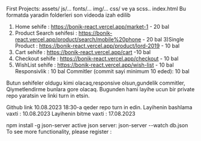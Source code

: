 First Projects: 
assets/
        js/...
        fonts/...
        img/...
        css/ ve ya scss..
        index.html 
Bu formatda yaradin folderleri son videoda izah edilib

1) Home sehife : https://bonik-react.vercel.app/market-1   -  20 bal
2) Product Search sehifesi : https://bonik-react.vercel.app/product/search/mobile%20phone - 20 bal 
3)Single Product : https://bonik-react.vercel.app/product/lord-2019  - 10 bal
4) Cart sehife :  https://bonik-react.vercel.app/cart   -10 bal
5) Checkout sehife  : https://bonik-react.vercel.app/checkout - 10 bal
6) WishList  sehife : https://bonik-react.vercel.app/wish-list - 10 bal
Responsivlik : 10 bal
Commitler (commit sayi minimum 10 eded): 10 bal

Butun sehifeler oldugu kimi olacaq,responsive olsun,gundelik commitler, Qiymetlendirme bunlara gore olacaq.
Bugunden hami layihe ucun bir private repo yaratsin ve linki turn in etsin.

Github link 10.08.2023 18:30-a qeder repo turn in edin.
Layihenin bashlama vaxti : 10.08.2023
Layihenin bitme vaxti :  17.08.2023


npm install -g json-server
active json server:
json-server --watch db.json
To see more functionality, please register :
